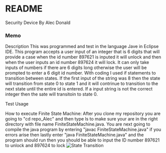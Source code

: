 # README #
Security Device 
By Alec Donald


### Memo
Description
This was programmed and test in the language Jave in Eclipse IDE. This program accepts a user input of an integer that is 6 digits that will provide a case when the id number 897621 is inputed it will unlock and then when the user inputs an id number 897624 it will lock. It can only take inputs of numbers if there are 6 digits long otherwise the user will be prompted to enter a 6 digit id number. With coding I used if statements to transition between states. If the first input of the string was 8 then the state will transition from state 0 to state 1 and it will contrinue to transition to the next state until the entire id is entered. If a input string is not the correct integer then the sate will transitoin to state 0.

Test Usage


How to execute Finite State Machine:
After you clone my repository you are going to "cd repo_Alec" and then type ls to make sure your are in the right directory with file name FiniteStateMachine.java. You are next going to compile the java program by entering "javac FiniteStateMachine.java" if you errors arise then lastly enter "java FiniteStateMachine.java" and the program should run then you should be able to input the ID number 897621 to unlock and 897624 to lock
![State Transition](https://user-images.githubusercontent.com/89406414/203470134-75695239-05cb-4e13-a54e-1ee2b1c64aaf.jpg)



